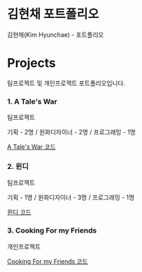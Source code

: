 # 김현채 포트폴리오
김현채(Kim Hyunchae) - 포트폴리오

# Projects
팀프로젝트 및 개인프로젝트 포트폴리오입니다.

### 1. A Tale's War
팀프로젝트

기획 - 2명 / 원화디자이너 - 2명 / 프로그래밍 - 1명

[A Tale's War 코드](깃허브주소)

### 2. 윈디
팀프로젝트

기획 - 1명 / 원화디자이너 - 3명 / 프로그래밍 - 1명

[윈디 코드](https://github.com/hyunchae123/TeamProject-1-1)

### 3. Cooking For my Friends
개인프로젝트

[Cooking For my Friends 코드](https://github.com/hyunchae123/Project2)
